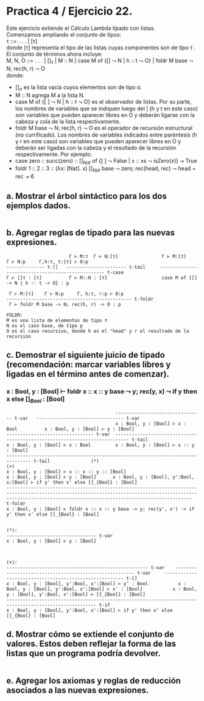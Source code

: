 # Practica 4 / Ejercicio 22.  
Este ejercicio extiende el Cálculo Lambda tipado con listas.  
Comenzamos ampliando el conjunto de tipos:  
τ ::= . . . | [τ]  
donde [τ] representa el tipo de las listas cuyas componentes son de tipo τ . El conjunto de términos ahora incluye:  
M, N, O ::= . . . | $[ ]_τ$ | M :: N | case M of {[] $\leadsto$ N | h :: t $\leadsto$ O} | foldr M base $\leadsto$ N; rec(h, r) $\leadsto$ O  
donde:
* $[ ]_σ$ es la lista vacía cuyos elementos son de tipo σ.  
* M :: N agrega M a la lista N.  
* case M of {[ ] $\leadsto$ N | h :: t $\leadsto$ O} es el observador de listas. Por su parte, los nombres de variables que se indiquen luego del | (h y t en este caso) son variables que pueden aparecer libres en O y deberán ligarse con la cabeza y cola de la lista respectivamente.  
* foldr M base $\leadsto$ N; rec(h, r) $\leadsto$ O es el operador de recursión estructural (no currificado). Los nombres de variables indicados entre paréntesis (h y r en este caso) son variables que pueden aparecer libres en O y deberán ser ligadas con la cabeza y el resultado de la recursión respectivamente.
Por ejemplo:
* case zero :: succ(zero) :: $[ ]_{Nat}$ of {[ ] $\leadsto$ False | x :: xs $\leadsto$ isZero(x)} $\twoheadrightarrow$ True  
* foldr 1 :: 2 :: 3 :: (λx: [Nat]. x) $[ ]_{Nat}$ base $\leadsto$ zero; rec(head, rec) $\leadsto$ head + rec $\twoheadrightarrow$ 6
## a. Mostrar el árbol sintáctico para los dos ejemplos dados.  
```
```
## b. Agregar reglas de tipado para las nuevas expresiones.  
```
                       Γ ⊢ M:τ  Γ ⊢ N:[τ]                Γ ⊢ M:[τ]      Γ ⊢ N:p     Γ,h:τ, t:[τ] ⊢ O:p
-------------- t-[]   ---------------------- t-tail     -------------------------------------------------- t-case
Γ ⊢ []τ : [τ]          Γ ⊢ M::N : [τ]                    case M of {[] -> N | h :: t -> O} : p

 Γ ⊢ M:[τ]    Γ ⊢ N:p     Γ, h:τ, r:p ⊢ O:p 
---------------------------------------------- t-foldr
 Γ ⊢ foldr M base -> N; rec(h, r) -> O : p

FOLDR:
M es una lista de elementos de tipo τ
N es el caso base, de tipo p
O es el caso recursivo, donde h es el "head" y r el resultado de la recursión
```
## c. Demostrar el siguiente juicio de tipado (recomendación: marcar variables libres y ligadas en el término antes de comenzar).  
### x : Bool, y : [Bool] ⊢ foldr x :: x :: y base $\leadsto$ y; rec(y, x) $\leadsto$ if y then x else $[ ]_{Bool}$ : [Bool]  
```
                                        -------------------------------- t-var   -------------------------------- t-var
                                        x : Bool, y : [Bool] ⊢ x : Bool          x : Bool, y : [Bool] ⊢ y : [Bool]
-------------------------------- t-var  --------------------------------------------------------------------------- t-tail
x : Bool, y : [Bool] ⊢ x : Bool         x : Bool, y : [Bool] ⊢ x :: y : [Bool]
------------------------------------------------------------------------------- t-tail               (*)                                                            (+)
x : Bool, y : [Bool] ⊢ x :: x :: y :: [Bool]                                             x : Bool, y : [Bool] ⊢ y : [Bool]      x : Bool, y : [Bool], y':Bool, x:[Bool] ⊢ if y' then x' else []_{Bool} : [Bool]
---------------------------------------------------------------------------------------------------------------------------------------------------------------------------------------------------------------- t-foldr
x : Bool, y : [Bool] ⊢ foldr x :: x :: y base -> y; rec(y', x') -> if y' then x' else []_{Bool} : [Bool]


(*):
--------------------------------- t-var
x : Bool, y : [Bool] ⊢ y : [Bool]



(+):
---------------------------------------------------- t-var    ------------------------------------------------------- t-var     ------------------------------------------------------- t-[]
x : Bool, y : [Bool], y':Bool, x':[Bool] ⊢ y' : Bool           x : Bool, y : [Bool], y':Bool, x':[Bool] ⊢ x' : [Bool]           x : Bool, y : [Bool], y':Bool, x':[Bool] ⊢ []_{Bool} : [Bool]
------------------------------------------------------------------------------------------------------- t-if
x : Bool, y : [Bool], y':Bool, x':[Bool] ⊢ if y' then x' else []_{Bool} : [Bool]

```
## d. Mostrar cómo se extiende el conjunto de valores. Estos deben reflejar la forma de las listas que un programa podría devolver.  
```
```
## e. Agregar los axiomas y reglas de reducción asociados a las nuevas expresiones.  
```
```
